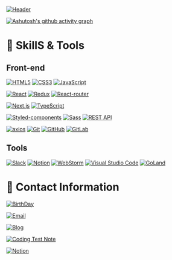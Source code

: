 [![Header](https://capsule-render.vercel.app/api?type=Waving&color=575763&height=250&section=header&text=SeungJin%20Lee&fontSize=60&fontColor=ffffff)](https://github.com/seungjin-le)


[![Ashutosh's github activity graph](https://github-readme-activity-graph.vercel.app/graph?username=seungjin-le&theme=tokyo-night)](https://github.com/ashutosh00710/github-readme-activity-graph)



# :wrench: SkillS & Tools

## Front-end

[![HTML5](https://img.shields.io/badge/HTML5-%23E34F26.svg?style=for-the-badge&logo=html5&logoColor=white)](https://developer.mozilla.org/en-US/docs/Web/Guide/HTML/HTML5) [![CSS3](https://img.shields.io/badge/CSS3-%231572B6.svg?style=for-the-badge&logo=css3&logoColor=white)](https://developer.mozilla.org/en-US/docs/Web/CSS)  [![JavaScript](https://img.shields.io/badge/JavaScript-%23323330.svg?style=for-the-badge&logo=javascript&logoColor=%23F7DF1E)](https://developer.mozilla.org/en-US/docs/Web/JavaScript)  

[![React](https://img.shields.io/badge/React-%2320232a.svg?style=for-the-badge&logo=react&logoColor=%2361DAFB)](https://reactjs.org/)  [![Redux](https://img.shields.io/badge/Redux-%23593d88.svg?style=for-the-badge&logo=redux&logoColor=white)](https://redux.js.org/) [![React-router](https://img.shields.io/badge/React_Router-CA4245?style=for-the-badge&logo=react-router&logoColor=white)](https://reactrouter.com/)

[![Next.js](https://img.shields.io/badge/Next.js-000000?style=for-the-badge&logo=next.js&logoColor=white)](https://nextjs.org/) [![TypeScript](https://img.shields.io/badge/TypeScript-%23007ACC.svg?style=for-the-badge&logo=typescript&logoColor=white)](https://www.typescriptlang.org/)

[![Styled-components](https://img.shields.io/badge/styled--components-DB7093?style=for-the-badge&logo=styled-components&logoColor=white)](https://styled-components.com/)  [![Sass](https://img.shields.io/badge/Sass-%23CC6699.svg?style=for-the-badge&logo=sass&logoColor=white)](https://sass-lang.com/) [![REST API](https://img.shields.io/badge/REST-02569B?style=for-the-badge&logo=rest&logoColor=white)](https://restfulapi.net/) 

[![axios](https://img.shields.io/badge/axios-%230a0a0a.svg?style=for-the-badge&logo=axios&logoColor=white)](https://axios-http.com/) [![Git](https://img.shields.io/badge/Git-%23F05033.svg?style=for-the-badge&logo=git&logoColor=white)](https://git-scm.com/) [![GitHub](https://img.shields.io/badge/GitHub-%23121011.svg?style=for-the-badge&logo=github&logoColor=white)](https://github.com/) [![GitLab](https://img.shields.io/badge/GitLab-%23181717.svg?style=for-the-badge&logo=gitlab&logoColor=white)](https://gitlab.com/)



## Tools

[![Slack](https://img.shields.io/badge/Slack-4A154B?style=for-the-badge&logo=slack&logoColor=white)](https://slack.com/)
[![Notion](https://img.shields.io/badge/Notion-000000?style=for-the-badge&logo=notion&logoColor=white)](https://www.notion.so/)
[![WebStorm](https://img.shields.io/badge/WebStorm-181717?style=for-the-badge&logo=WebStorm&logoColor=white)](https://www.jetbrains.com/webstorm/)
[![Visual Studio Code](https://img.shields.io/badge/Visual%20Studio%20Code-007ACC?style=for-the-badge&logo=visual-studio-code&logoColor=white)](https://code.visualstudio.com/)
[![GoLand](https://img.shields.io/badge/GoLand-34C27B?style=for-the-badge&logo=GoLand&logoColor=white)](https://www.jetbrains.com/go/)


# :man: Contact Information

[![BirthDay](https://img.shields.io/badge/BirthDay-1997.06.18-blue?style=for-the-badge&logoWidth=20&border-radius=12)](#)

[![Email](https://img.shields.io/badge/Email-dltmdwls154%40gmail.com-brightgreen?style=for-the-badge&logoWidth=20&border-radius=12)](mailto:dltmdwls154@gmail.com)

[![Blog](https://img.shields.io/badge/Blog-GitPage-orange?style=for-the-badge&logoWidth=20&border-radius=12)](https://seungjin-le.github.io/)

[![Coding Test Note](https://img.shields.io/badge/Coding_Test_Note-GitHub_Note-red?style=for-the-badge&logoWidth=20&border-radius=12)](https://seungjin-le.github.io/categories/codingtest/)

[![Notion](https://img.shields.io/badge/Notion-Notion_Page-blueviolet?style=for-the-badge&logoWidth=20&border-radius=12)](https://nasal-liver-b6b.notion.site/09696828711d488a99c30476205d0794)


  
  






